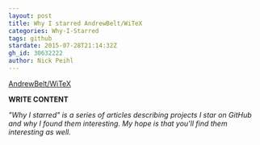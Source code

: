 ```yaml
---
layout: post
title: Why I starred AndrewBelt/WiTeX
categories: Why-I-Starred
tags: github
stardate: 2015-07-28T21:14:32Z
gh_id: 30632222
author: Nick Peihl
---
```


[AndrewBelt/WiTeX](star.repo.html_url)

**WRITE CONTENT**

*"Why I starred" is a series of articles describing projects I star on GitHub and why I found them interesting. My hope is that you'll find them interesting as well.*

